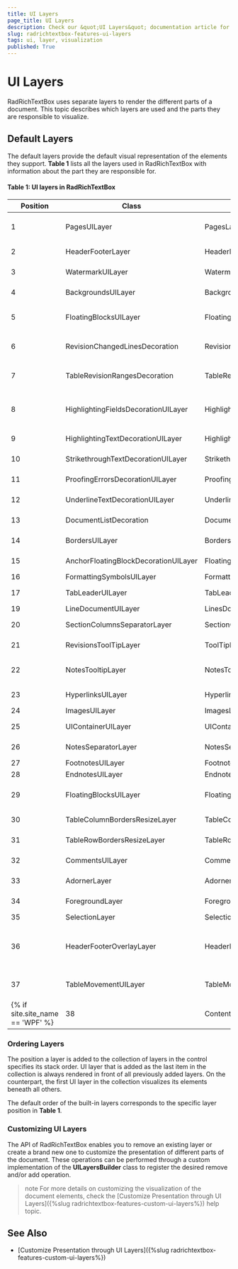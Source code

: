 ```yaml
---
title: UI Layers
page_title: UI Layers
description: Check our &quot;UI Layers&quot; documentation article for the RadRichTextBox {{ site.framework_name }} control.
slug: radrichtextbox-features-ui-layers
tags: ui, layer, visualization
published: True
---
```


# UI Layers

RadRichTextBox uses separate layers to render the different parts of a document. This topic describes which layers are used and the parts they are responsible to visualize.

## Default Layers

The default layers provide the default visual representation of the elements they support. **Table 1** lists all the layers used in RadRichTextBox with information about the part they are responsible for.

#### Table 1: UI layers in RadRichTextBox

| Position | Class                                | Layer Name                     | Description                                                                                                                                       |
|----------|--------------------------------------|--------------------------------|---------------------------------------------------------------------------------------------------------------------------------------------------|
| 1        | PagesUILayer                         | PagesLayer                     | Generates the page area with the size specified in the section properies.                                                                         |
| 2        | HeaderFooterLayer                    | HeaderFooterLayer              | Responsible to render the header and footer areas of the page.                                                                                    |
| 3        | WatermarkUILayer                     | WatermarkLayer                 | Renders the watermarks on a page.                                                                                                                 |
| 4        | BackgroundsUILayer                   | BackgroundsLayer               | Renders the background of Table, TableCell and Paragraph elements.                                                                                |
| 5        | FloatingBlocksUILayer                | FloatingBlocksBackLayer        | Visualizes the floating elements in a document that should be rendered below the other contents.                                                  |
| 6        | RevisionChangedLinesDecoration       | RevisionChangedLinesDecoration | Adds decorations for the modified inline content when using Track Changes.                                                                        |
| 7        | TableRevisionRangesDecoration        | TableRevisionRangesDecoration  | Adds decorations for the modified Table elements when using Track Changes.                                                                        |
| 8        | HighlightingFieldsDecorationUILayer  | HighlightFieldsDecoration      | Renders highlight on the fields inside a document when RadRichTextBox.FieldShadingMode is different than Never.                                   |
| 9        | HighlightingTextDecorationUILayer    | HighlightDecoration            | Visualizes the highlight of a Span, if such is applied.                                                                                           |
| 10       | StrikethroughTextDecorationUILayer   | StrikethroughDecoration        | Visualizes the strikethrough of a Span, if such is applied.                                                                                       |
| 11       | ProofingErrorsDecorationUILayer      | ProofingErrorsDecoration       | Shows the marks for misspelled words.                                                                                                             |
| 12       | UnderlineTextDecorationUILayer       | UnderlineDecoration            | Renders the underline of text, if such is applied.                                                                                                |
| 13       | DocumentListDecoration               | DocumentListDecoration         | Takes care of rendering the bullets and numberings for lists.                                                                                     |
| 14       | BordersUILayer                       | BordersDecoration              | Responsible for rendering the table borders.                                                                                                      |
| 15       | AnchorFloatingBlockDecorationUILayer | FloatingBlockAnchorDecoration  | Renders the anchor of the floating blocks.                                                                                                        |
| 16       | FormattingSymbolsUILayer             | FormattingSymbolsLayer         | Shows the formatting symbols.                                                                                                                     |
| 17       | TabLeaderUILayer                     | TabLeaderUILayer               | Generates the UI for the tab leaders.                                                                                                             |
| 19       | LineDocumentUILayer                  | LinesDocumentLayer             | Renders the lines of text content.                                                                                                                |
| 20       | SectionColumnsSeparatorLayer         | SectionColumnsSeparatorLayer   | Draws the separator between two section columns.                                                                                                  |
| 21       | RevisionsToolTipLayer                | ToolTipLayer                   | Shows a tooltip with information about a specific revision.                                                                                       |
| 22       | NotesTooltipLayer                    | NotesTooltipLayer              | Creates UI for the tooltips of footnotes and endnotes in a document.                                                                              |
| 23       | HyperlinksUILayer                    | HyperlinksLayer                | Takes care of presenting the hyperlinks.                                                                                                          |
| 24       | ImagesUILayer                        | ImagesLayer                    | Renders images.                                                                                                                                   |
| 25       | UIContainerUILayer                   | UIContainerLayer               | Takes care for the rendering of UIContainer elements.                                                                                             |
| 26       | NotesSeparatorLayer                  | NotesSeparatorLayer            | Shows the separator line between footnotes and endnotes.                                                                                          |
| 27       | FootnotesUILayer                     | FootnotesLayer                 | Renders the footnotes.                                                                                                                            |
| 28       | EndnotesUILayer                      | EndnotesLayer                  | Renders the endnotes.                                                                                                                             |
| 29       | FloatingBlocksUILayer                | FloatingBlocksFrontLayer       | Creates the UI for the floating blocks that should be rendered on top of the other content.                                                       |
| 30       | TableColumnBordersResizeLayer        | TableColumnBordersResizeLayer  | Creates the UI that enable the users to resize columns of a table.                                                                                |
| 31       | TableRowBordersResizeLayer           | TableRowBordersResizeLayer     | Creates the UI that enable the users to resize rows of a table.                                                                                   |
| 32       | CommentsUILayer                      | CommentsLayer                  | Visualizes the comments inside a document.                                                                                                        |
| 33       | AdornerLayer                         | AdornerLayer                   | Shows the image adorner allowing users to modify an image.                                                                                        |
| 34       | ForegroundLayer                      | ForegroundLayer                | Takes care of applying the correct foreground.                                                                                                    |
| 35       | SelectionLayer                       | SelectionLayer                 | Visualizes the selection.                                                                                                                         |
| 36       | HeaderFooterOverlayLayer             | HeaderFooterOverlayLayer       | Adds an additional UI when the user is editing inside headers/footers. Makes it easier to see which part of the document is edited at the moment. |
| 37       | TableMovementUILayer                 | TableMovementLayer             | Initializes and shows the table adorner. Allows moving and selecting a whole table.                                                               |
{% if site.site_name == 'WPF' %}| 38       | ContentControlsUILayer               | ContentControlsLayer           | Shows the content controls.                                                                                                                       |{% endif %}


### Ordering Layers

The position a layer is added to the collection of layers in the control specifies its stack order. UI layer that is added as the last item in the collection is always rendered in front of all previously added layers. On the counterpart, the first UI layer in the collection visualizes its elements beneath all others. 

The default order of the built-in layers corresponds to the specific layer position in **Table 1**.

### Customizing UI Layers

The API of RadRichTextBox enables you to remove an existing layer or create a brand new one to customize the presentation of different parts of the document. These operations can be performed through a custom implementation of the **UILayersBuilder** class to register the desired remove and/or add operation.

>note For more details on customizing the visualization of the document elements, check the [Customize Presentation through UI Layers]({%slug radrichtextbox-features-custom-ui-layers%}) help topic.

## See Also

* [Customize Presentation through UI Layers]({%slug radrichtextbox-features-custom-ui-layers%})

